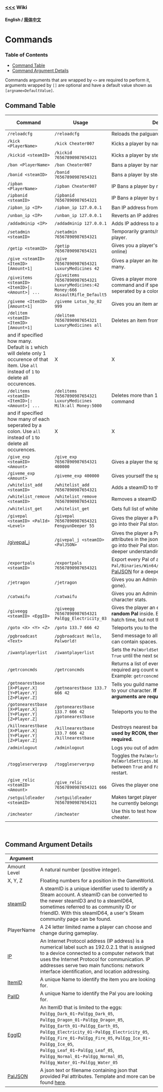 ### [<<<](../README.md) Wiki

#### English / [简体中文](./README_ZH_CN.md)

# Commands

### Table of Contents
- [Command Table](#command-table)
- [Command Argument Details](#command-argument-details)

Commands arguments that are wrapped by `<>` are required to perform it, arguments wrapped by `[]` are optional and have a default value shown as `[argname=DefaultValue]`.

## Command Table
|Command|Usage|Description|Admin Only|Chat|RCON|
|-------|-------|-----------|----------|----|----|
|`/reloadcfg`|`/reloadcfg`|Reloads the palguard config file.|X|X|X|
|`/kick <PlayerName>`|`/kick Cheater007`|Kicks a player by name from the server.|X|X|X|
|`/kickid <steamID>`|`/kickid 76567890987654321`|Kicks a player by steamID from the server.|X|X|X|
|`/ban <PlayerName>`|`/ban Cheater007`|Bans a player by name from the server.|X|X|X|
|`/banid <steamID>`|`/banid 76567890987654321`|Bans a player by steamID from the server.|X|X|X|
|`/ipban <PlayerName>`|`/ipban Cheater007`|IP Bans a player by name from the server.|X|X|X|
|`/ipbanid <steamID>`|`/ipbanid 76567890987654321`|IP Bans a player by steamID from the server.|X|X|X|
|`/ipban_ip <IP>`|`/ipban_ip 127.0.0.1`|Ban IP address from joining the server.|X|X|X|
|`/unban_ip <IP>`|`/unban_ip 127.0.0.1`|Reverts an IP address Ban.|X|X|X|
|`/addadminip <IP>`|`/addadminip 127.0.0.1`|Adds IP address to admin whitelist.|X|X|X|
|`/setadmin <steamID>`|`/setadmin 76567890987654321`|Temporarily grants/revokes admin from a player.|X|X|X|
|`/getip <steamID>`|`/getip 76567890987654321`|Gives you a player's IP address. (Must be online)|X|X|X|
|`/give <steamID> <ItemID> [Amount=1]`|`/give 76567890987654321 LuxuryMedicines 42`|Gives a player an item and if specified how many.|X|X|X|
|`/giveitems <steamID> <ItemID>[:<Amount>] ...`|`/giveitems 76567890987654321 LuxuryMedicines:42 Money:666 AssaultRifle_Default5`|Gives a player more than 1 item in one command and if specified how many of each seperated by a colon.|X|X|X|
|`/giveme <ItemID> [Amount=1]`|`/giveme Lotus_hp_02 999`|Gives you an item and if specified how many.|X|X||
|`/delitem <steamID> <ItemID> [Amount=1]`|`/delitem 76567890987654321 LuxuryMedicines all`|Deletes an item from a player 
 and if specified how many. Default is `1` which will delete only 1 occurence of that item. Use `all` instead of `1` to delete all occurences.|X|X|X|
 |`/delitems <steamID> <ItemID>[:<Amount>] ...`|`/delitems 76567890987654321 LuxuryMedicines Milk:all Money:5000`|Deletes more than 1 item from a player in one command 
 and if specified how many of each seperated by a colon. Use `all` instead of `1` to delete all occurences.|X|X|X|
|`/give_exp <steamID> <Amount>`|`/give_exp 76567890987654321 400000`|Gives a player the specified amount of EXP.|X|X|X|
|`/giveme_exp <Amount>`|`/giveme_exp 400000`|Gives yourself the specified amount of EXP.|X|X|X|
|`/whitelist_add <steamID>`|`/whitelist_add 76567890987654321`|Adds a steamID to the whitelist.|X|X|X|
|`/whitelist_remove <steamID>`|`/whitelist_remove 76567890987654321`|Removes a steamID from the whitelist.|X|X|X|
|`/whitelist_get`|`/whitelist_get`|Gets full list of whitelisted players.|X|X|X|
|`/givepal <steamID> <PalId> <Level>`|`/givepal 76567890987654321 FengyunDeeper 55`|Gives the player a Pal (if their party is full, it will go into their Pal storage).|X|X|X|
|[/givepal_j](givepal_j.md)|`/givepal_j <steamID> <PalJSON>`|Gives the player a Pal with the provided attributes in the json. (if their party is full, it will go into their Pal storage). See [PalJSON](../Files/PalJSON.md#json-file-template) for a deeper understanding.|X|X|X|
|`/exportpals <steamID>`|`/exportpals 76567890987654321`|Export every Pal of a player to a json file at `Pal/Binaries/Win64/palguard/pals/`. See [PalJSON](../Files/PalJSON.md#json-file-template) for a deeper understanding.|X|X|X|
|`/jetragon`|`/jetragon`|Gives you an Admin-Jetragon Pal (it's faaas.... gone).|X|X||
|`/catwaifu`|`/catwaifu`|Gives you an Admin-Cat-Waifu that buffs your character stats.|X|X||
|`/giveegg <steamID> <EggID>`|`/giveegg 76567890987654321 PalEgg_Electricity_03`|Gives the player an egg **with a completely random Pal** inside. Egg type only affects the hatch time, but not the Pal inside.|X|X|X|
|`/goto <X> <Y> <Z>`|`/goto 133.7 666 42`|Teleports you to the provided location.|X|X||
|`/pgbroadcast <Text>`|`/pgbroadcast Hello, Palworld!`|Send message to all player in the server that can contain spaces.|X|X|X|
|`/iwantplayerlist`|`/iwantplayerlist`|Sets the `PalWorldSettings.bShowPlayerList` to `True` until the next server restart.|X|X|X|
|`/getrconcmds`|`/getrconcmds`|Returns a list of every command with the required arg count which is usable by RCON. Example: `getrconcmds:1;giveegg:2;give:2;`|X| |X|
|`/getnearestbase [X=Player.X] [Y=Player.Y] [Z=Player.Z]`|`/getnearestbase 133.7 666 42`|Tells you guild name which owns base nearest to your character. **If used by RCON, then all 3 arguments are required.**|X|X|X|
|`/gotonearestbase [X=Player.X] [Y=Player.Y] [Z=Player.Z]`|`/gotonearestbase 133.7 666 42`<br>`/gotonearestbase`|Teleports you to the nearest base.|X|X| |
|`/killnearestbase [X=Player.X] [Y=Player.Y] [Z=Player.Z]`|`/killnearestbase 133.7 666 42`<br>`/killnearestbase`|Destroys nearest base. (Use with caution). **If used by RCON, then all 3 arguments are required.**|X|X|X|
|`/adminlogout`|`/adminlogout`|Logs you out of admin mode.|X|X|X|
|`/toggleserverpvp`|`/toggleserverpvp`|Toggles the `PalWorldSettings.bIsPvP` and `PalWorldSettings.bEnablePlayerToPlayerDamage` between `True` and `False` until the next server restart.|X|X|X|
|`/give_relic <steamID> <Amount>`|`/give_relic 76567890987654321 666`|Gives the player one or more Lifmunk Effigies.|X|X|X|
|`/setguildleader <steamID>`|`/setguildleader 76567890987654321`|Makes target player the guild leader of the guild he currently belongs to.|X|X|X|
|`/imcheater`|`/imcheater`|Use this to test how your server response to a cheater.|X|X|X|

<br>

## Command Argument Details
|Argument| |
|--------|-|
|Amount<br>Level|A natural number (positive integer).|
|X, Y, Z|Floating numbers for a position in the GameWorld.|
|[steamID](https://steamid.io)|A steamID is a unique identifier used to identify a Steam account. A steamID can be converted to the newer steamID3 and to a steamID64, sometimes referred to as community ID or friendID. With this steamID64, a user's Steam community page can be found.|
|PlayerName|A 24 letter limited name a player can choose and change during gameplay.|
|[IP](https://en.wikipedia.org/wiki/IP_address)|An Internet Protocol address (IP address) is a numerical label such as 192.0.2.1 that is assigned to a device connected to a computer network that uses the Internet Protocol for communication. IP addresses serve two main functions: network interface identification, and location addressing.|
|[ItemID](https://pwmodding.wiki/docs/game-data/item-table)|A unique Name to identify the item you are looking for.|
|[PalID](https://pwmodding.wiki/docs/game-data/monster-table)|A unique Name to identify the Pal you are looking for.|
|[EggID](https://pwmodding.wiki/docs/game-data/item-table)|An ItemID that is limited to the eggs:<br>`PalEgg_Dark_01`-`PalEgg_Dark_05`, `PalEgg_Dragon_01`-`PalEgg_Dragon_05`,<br>`PalEgg_Earth_01`-`PalEgg_Earth_05`, `PalEgg_Electricity_01`-`PalEgg_Electricity_05`,<br>`PalEgg_Fire_01`-`PalEgg_Fire_05`, `PalEgg_Ice_01`-`PalEgg_Ice_05`,<br>`PalEgg_Leaf_01`-`PalEgg_Leaf_05`, `PalEgg_Normal_01`-`PalEgg_Normal_05`,<br>`PalEgg_Water_01`-`PalEgg_Water_05`|
|[PalJSON](../Files/PalJSON.md#json-file-template)|A json text or filename containing json that provided Pal attributes. Template and more can be found [here](../Files/PalJSON.md#template).|

